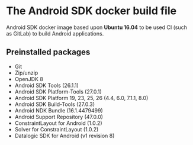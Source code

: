 # The Android SDK docker build file

Android SDK docker image based upon **Ubuntu 16.04** to be used CI (such as GitLab) to build Android applications.

## Preinstalled packages

- Git
- Zip/unzip
- OpenJDK 8
- Android SDK Tools (26.1.1)
- Android SDK Platform-Tools (27.0.1)
- Android SDK Platform 19, 23, 25, 26 (4.4, 6.0, 7.1.1, 8.0)
- Android SDK Build-Tools (27.0.3)
- Android NDK Bundle (16.1.4479499)
- Android Support Repository (47.0.0)
- ConstraintLayout for Android (1.0.2)
- Solver for ConstraintLayout (1.0.2)
- Datalogic SDK for Android (v1 revision 8)